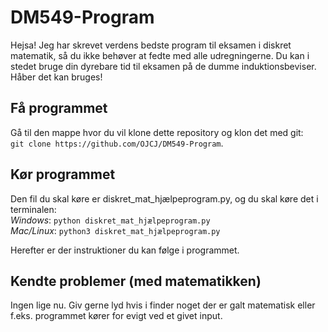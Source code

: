 # DM549-Program
Hejsa! Jeg har skrevet verdens bedste program til eksamen i diskret matematik, så du ikke behøver at fedte med alle udregningerne. Du kan i stedet bruge din dyrebare tid til eksamen på de dumme induktionsbeviser. Håber det kan bruges!

## Få programmet
Gå til den mappe hvor du vil klone dette repository og klon det med git:\
`git clone https://github.com/OJCJ/DM549-Program`.

## Kør programmet
Den fil du skal køre er diskret_mat_hjælpeprogram.py, og du skal køre det i terminalen:\
*Windows*: `python diskret_mat_hjælpeprogram.py`\
*Mac/Linux*: `python3 diskret_mat_hjælpeprogram.py`

Herefter er der instruktioner du kan følge i programmet.


## Kendte problemer (med matematikken)
Ingen lige nu. Giv gerne lyd hvis i finder noget der er galt matematisk eller f.eks. programmet kører for evigt ved et givet input.
